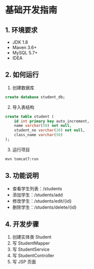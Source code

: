 # 基础开发指南

## 1. 环境要求
- JDK 1.8
- Maven 3.6+
- MySQL 5.7+
- IDEA

## 2. 如何运行
1. 创建数据库
```sql
create database student_db;
```

2. 导入表结构
```sql
create table student (
    id int primary key auto_increment,
    name varchar(50) not null,
    student_no varchar(20) not null,
    class_name varchar(50)
);
```

3. 运行项目
```bash
mvn tomcat7:run
```

## 3. 功能说明
- 查看学生列表：/students
- 添加学生：/students/add
- 修改学生：/students/edit/{id}
- 删除学生：/students/delete/{id}

## 4. 开发步骤
1. 创建实体类 Student
2. 写 StudentMapper
3. 写 StudentService
4. 写 StudentController
5. 写 JSP 页面 